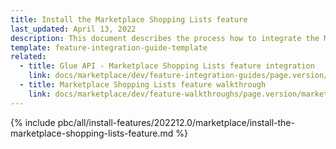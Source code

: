 ```yaml
---
title: Install the Marketplace Shopping Lists feature
last_updated: April 13, 2022
description: This document describes the process how to integrate the Marketplace Shopping Lists feature into a Spryker project.
template: feature-integration-guide-template
related:
  - title: Glue API - Marketplace Shopping Lists feature integration
    link: docs/marketplace/dev/feature-integration-guides/page.version/glue/marketplace-shopping-lists-feature-integration.html
  - title: Marketplace Shopping Lists feature walkthrough
    link: docs/marketplace/dev/feature-walkthroughs/page.version/marketplace-shopping-lists-feature-walkthrough.html
---
```


{% include pbc/all/install-features/202212.0/marketplace/install-the-marketplace-shopping-lists-feature.md %} <!-- To edit, see /_includes/pbc/all/install-features/202212.0/marketplace/install-the-marketplace-shopping-lists-feature.md -->

